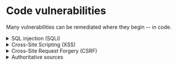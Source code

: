 # Code vulnerabilities

Many vulnerabilities can be remediated where they begin -- in code. 

<details>
  <summary> SQL injection (SQLi) </summary>
  
  **Problem:** A SQL injection attack consists of insertion or "injection" of a SQL query via the input data from the client to the application. A successful SQL injection exploit can read sensitive data from the database, modify database data, execute administration operations on the database, recover the content of a given file present on the DBMS file system, and in some cases issue commands to the operating system. [OWASP](https://owasp.org/www-community/attacks/SQL_Injection)

  **Solutions:** Use parameterized queries, use stored procedures, validate input, or escape tainted input. [OWASP SQLi Cheat Sheet](https://cheatsheetseries.owasp.org/cheatsheets/SQL_Injection_Prevention_Cheat_Sheet.html)

  ### Choice 1: Prepared statements with parameterized queries
  
  Prepared statements with variable binding (parameterized queries) force developers to first define all the SQL code, then pass each parameter to the query. This allows the database to distinguish between code and data, regardless of what user input is supplied. Prepared statements ensure that an attacker is not able to change the intent of a query, even if they insert SQL commands. [OWASP](https://cheatsheetseries.owasp.org/cheatsheets/Query_Parameterization_Cheat_Sheet.html)

  #### Java
  ```
  String sql = "SELECT * FROM User WHERE userId = ?"; 
  PreparedStatement stmt = con.prepareStatement(sql); 
  stmt.setString(1, userId); 
  ResultSet rs = prepStmt.executeQuery();
  ```

  #### C#

  ```
  String query = "SELECT account_balance FROM user_data WHERE user_name = ?";
  try {
    OleDbCommand command = new OleDbCommand(query, connection);
    command.Parameters.Add(new OleDbParameter("customerName", CustomerName Name.Text));
    OleDbDataReader reader = command.ExecuteReader();
  } catch (OleDbException se) {
    // error handling
  }
  ```

  ### Choice 2: stored procedures 
  
  Not always safe from SQL injection, standard stored procedure programming constructs have the same effect as the use of parameterized queries when implemented safely, which is the norm for most stored procedure languages.

  #### Java
  
  ```
  // After validating tainted input:
  String custname = request.getParameter("customerName");
  try {
    CallableStatement cs = connection.prepareCall("{call sp_getAccountBalance(?)}");
    cs.setString(1, custname);
    ResultSet results = cs.executeQuery();
    // result set handling
  } catch (SQLException se) {
    // error handling
  }
  ```
</details>

<details>
  <summary> Cross-Site Scripting (XSS) </summary>
  
  **Problem:** XSS is a type of code injection in which malicious scripts are inserted into otherwise trusted websites. In an XSS attack an attacker uses a web application to send malicious code, generally in the form of a browser-side script, to a different user. [OWASP](https://owasp.org/www-community/attacks/xss)
  
  Note that there are three types: **reflected** just appears in the browser, **stored** is written to a database, and **DOM-based** modifies the DOM environment in the victim's browser. What matters is that all are bad and can be used in conjunction with other attacks.

  **Solutions:** Use modern web frameworks, sanitize tainted input, encode output. [OWASP XSS Cheat Sheet](https://cheatsheetseries.owasp.org/cheatsheets/Cross_Site_Scripting_Prevention_Cheat_Sheet.html)

  ### Use modern web frameworks
  
  Modern frameworks encourage good security practices and help mitigate XSS by using defenses such as templating and auto-escaping. Developers still need to be aware of problems that can occur when using frameworks insecurely, and where gaps in their frameworks exist.
  
  ### Encode output
  
  Use output encoding to safely display user input as entered. Do not interpret variables as code. Use the framework's default output encoding protection. Note that output must be encoded for the context in which it appears, e.g.: 
  
  * HTML body, e.g. ```<div>TAINT</div>``` (validate and encode where needed)
  * HTML entities, e.g. ```<span>TAINT</span>``` (encode: convert & to ```&amp;```, < to ```&lt;```, > to ```&gt;```, " to ```&quot;```, ' to ```&#x27;```, and / to ```&#x2F;```)
  * HTML attributes, e.g. ```<input type="text" name="fname" value="TAINT">``` (replace all characters except alphanumeric with the HTML Entity ```&#xHEX;``` format, including spaces)
  * URLs and URLs in attributes, e.g. ```<a href="URL TAINT ">Click here!</a> <iframe src="URL TAINT " />``` (canonicalize input, validate the URL, use [standard percent encoding](https://www.w3schools.com/tags/ref_urlencode.asp) to encode only parameter values)
  * JavaScript (replace all characters except alphanumeric characters with the \uXXXX [Unicode encoding format](https://www.unicode.org/charts))
  * DOM, e.g. ```<script>document.write("TAINTED INPUT: " + document.location.hash );<script/>``` (see the [DOM based XSS Prevention Cheat Sheet](https://cheatsheetseries.owasp.org/cheatsheets/DOM_based_XSS_Prevention_Cheat_Sheet.html))
  * CSS (use the ```\XX``` or ```\XXXXXX``` formats to encode where needed)

  ### Sanitize tainted input
  
  If a user absolutely needs to write HTML within the application (as for a WYSIWYG editor), use an HTML sanitization utility. Remember to sanitize _after_ making any changes to the input (or sending to a library that modifies it); this may invalidate the security effort.
  
  ### Tools
  
  * [OWASP Java Encoder](https://owasp.org/www-project-java-encoder)
  * [OWASP Java HTML Sanitizer](https://owasp.org/www-project-java-html-sanitizer)
  * [OWASP Enterprise Security API (ESAPI)](https://owasp.org/www-project-enterprise-security-api)
  * [DOMPurify](https://github.com/cure53/DOMPurify)
  * [JSoup Java HTML Parser](https://jsoup.org)
  * [OWASP AntiSamy](https://owasp.org/www-project-antisamy)
  
</details>

<details>
  <summary> Cross-Site Request Forgery (CSRF) </summary>

  **Problem:** A CSRF attack forces a user to execute unwanted actions on a web application in which they're currently authenticated. With some social engineering (e.g. sending a link via email or chat), an attacker may trick the user into doing the attacker's bidding. If the victim is a normal user, this can mean transferring funds, changing the user's email address, etc. If the victim is an administrative user, CSRF can compromise the application. [OWASP](https://owasp.org/www-community/attacks/csrf)
  
  **Solutions:** See the following recommendations. [OWASP CSRF Cheat Sheet](https://cheatsheetseries.owasp.org/cheatsheets/Cross-Site_Request_Forgery_Prevention_Cheat_Sheet.html)

  * Use the framework's CSRF protections if it has any (many modern frameworks do).
    * If it doesn't, add [CSRF tokens](https://cheatsheetseries.owasp.org/cheatsheets/Cross-Site_Request_Forgery_Prevention_Cheat_Sheet.html#token-based-mitigation) to all state changing requests and validate them on the backend.
  * For stateful software, use the [synchronizer token pattern](https://cheatsheetseries.owasp.org/cheatsheets/Cross-Site_Request_Forgery_Prevention_Cheat_Sheet.html#synchronizer-token-pattern).
  * For stateless software, use [double submit cookies](https://cheatsheetseries.owasp.org/cheatsheets/Cross-Site_Request_Forgery_Prevention_Cheat_Sheet.html#double-submit-cookie).
  * Avoid using GET requests for state-changing operations.
  * Do at least one of:
    * Use a [SameSite Cookie Attribute](https://cheatsheetseries.owasp.org/cheatsheets/Cross-Site_Request_Forgery_Prevention_Cheat_Sheet.html#samesite-cookie-attribute) for session cookies (but watch its use with an untrusted domain).
    * Implement [user interaction based protection](https://cheatsheetseries.owasp.org/cheatsheets/Cross-Site_Request_Forgery_Prevention_Cheat_Sheet.html#user-interaction-based-csrf-defense) for highly sensitive operations.
    * Use [custom request headers](https://cheatsheetseries.owasp.org/cheatsheets/Cross-Site_Request_Forgery_Prevention_Cheat_Sheet.html#use-of-custom-request-headers).
    * Verify the origin with [standard headers](https://cheatsheetseries.owasp.org/cheatsheets/Cross-Site_Request_Forgery_Prevention_Cheat_Sheet.html#verifying-origin-with-standard-headers).
  
</details>
  

<details>
  <summary> Authoritative sources </summary>
  
* Java: [Secure Coding Guidelines for Java SE (Oracle)](https://www.oracle.com/java/technologies/javase/seccodeguide.html)
  
</details>
  
